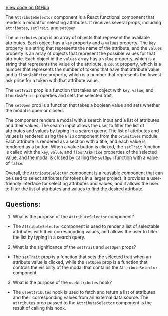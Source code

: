 [View code on GitHub](zoo-labs/zoo/blob/master/ui/src/modal/bid/AttributeSelector.tsx)

The `AttributeSelector` component is a React functional component that renders a modal for selecting attributes. It receives several props, including `attributes`, `setTrait`, and `setOpen`. 

The `attributes` prop is an array of objects that represent the available attributes. Each object has a `key` property and a `values` property. The `key` property is a string that represents the name of the attribute, and the `values` property is an array of objects that represent the possible values for that attribute. Each object in the `values` array has a `value` property, which is a string that represents the value of the attribute, a `count` property, which is a number that represents the number of tokens that have that attribute value, and a `floorAskPrice` property, which is a number that represents the lowest ask price for a token with that attribute value.

The `setTrait` prop is a function that takes an object with `key`, `value`, and `floorAskPrice` properties and sets the selected trait.

The `setOpen` prop is a function that takes a boolean value and sets whether the modal is open or closed.

The component renders a modal with a search input and a list of attributes and their values. The search input allows the user to filter the list of attributes and values by typing in a search query. The list of attributes and values is rendered using the `Grid` component from the `primitives` module. Each attribute is rendered as a section with a title, and each value is rendered as a button. When a value button is clicked, the `setTrait` function is called with the `key`, `value`, and `floorAskPrice` properties of the selected value, and the modal is closed by calling the `setOpen` function with a value of `false`.

Overall, the `AttributeSelector` component is a reusable component that can be used to select attributes for tokens in a larger project. It provides a user-friendly interface for selecting attributes and values, and it allows the user to filter the list of attributes and values to find the desired attribute.
## Questions: 
 1. What is the purpose of the `AttributeSelector` component?
- The `AttributeSelector` component is used to render a list of selectable attributes with their corresponding values, and allows the user to filter the list by typing in a search query.

2. What is the significance of the `setTrait` and `setOpen` props?
- The `setTrait` prop is a function that sets the selected trait when an attribute value is clicked, while the `setOpen` prop is a function that controls the visibility of the modal that contains the `AttributeSelector` component.

3. What is the purpose of the `useAttributes` hook?
- The `useAttributes` hook is used to fetch and return a list of attributes and their corresponding values from an external data source. The `attributes` prop passed to the `AttributeSelector` component is the result of calling this hook.